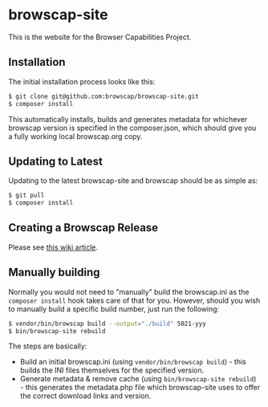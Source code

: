 browscap-site
=================

This is the website for the Browser Capabilities Project.

Installation
------------

The initial installation process looks like this:

```bash
$ git clone git@github.com:browscap/browscap-site.git
$ composer install
```

This automatically installs, builds and generates metadata for whichever browscap version is specified in the composer.json, which should give you a fully working local browscap.org copy.

Updating to Latest
------------------

Updating to the latest browscap-site and browscap should be as simple as:

```bash
$ git pull
$ composer install
```

Creating a Browscap Release
---------------------------

Please see [this wiki article](https://github.com/browscap/browscap/wiki/Public-release-procedure).

Manually building
-----------------

Normally you would not need to "manually" build the browscap.ini as the `composer install` hook takes care of that for you. However, should you wish to manually build a specific build number, just run the following:

```bash
$ vendor/bin/browscap build --output="./build" 5021-yyy
$ bin/browscap-site rebuild
```

The steps are basically:

* Build an initial browscap.ini (using `vendor/bin/browscap build`) - this builds the INI files themselves for the specified version.
* Generate metadata & remove cache (using `bin/browscap-site rebuild`) - this generates the metadata.php file which browscap-site uses to offer the correct download links and version.
